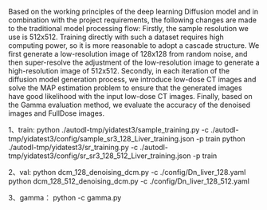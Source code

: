Based on the working principles of the deep learning Diffusion model and in combination with the project requirements, the following changes are made to the traditional model processing flow:
Firstly, the sample resolution we use is 512x512. Training directly with such a dataset requires high computing power, so it is more reasonable to adopt a cascade structure. We first generate a low-resolution image of 128x128 from random noise, and then super-resolve the adjustment of the low-resolution image to generate a high-resolution image of 512x512. Secondly, in each iteration of the diffusion model generation process, we introduce low-dose CT images and solve the MAP estimation problem to ensure that the generated images have good likelihood with the input low-dose CT images. Finally, based on the Gamma evaluation method, we evaluate the accuracy of the denoised images and FullDose images.




1、train:
 python ./autodl-tmp/yidatest3/sample_training.py -c ./autodl-tmp/yidatest3/config/sample_sr3_128_Liver_training.json -p train
 python ./autodl-tmp/yidatest3/sr_training.py -c ./autodl-tmp/yidatest3/config/sr_sr3_128_512_Liver_training.json -p train


2、val:
 python dcm_128_denoising_dcm.py -c ./config/Dn_liver_128.yaml        
 python dcm_128_512_denoising_dcm.py -c ./config/Dn_liver_128_512.yaml

 
3、gamma：
 python -c gamma.py
